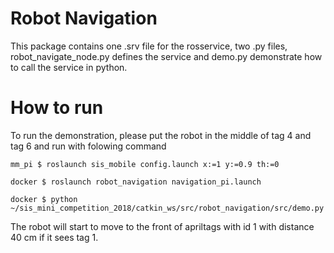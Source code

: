 # Robot Navigation
This package contains one .srv file for the rosservice, two .py files, 
robot_navigate_node.py defines the service and demo.py demonstrate how to call the service in python.

# How to run
To run the demonstration, please put the robot in the middle of tag 4 and tag 6 and run with folowing command

`
mm_pi $ roslaunch sis_mobile config.launch x:=1 y:=0.9 th:=0
`

`
docker $ roslaunch robot_navigation navigation_pi.launch
`

`
docker $ python ~/sis_mini_competition_2018/catkin_ws/src/robot_navigation/src/demo.py
`

The robot will start to move to the front of apriltags with id 1 with distance 40 cm if it sees tag 1.
